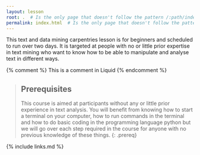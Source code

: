 ```yaml
---
layout: lesson
root: .  # Is the only page that doesn't follow the pattern /:path/index.html
permalink: index.html  # Is the only page that doesn't follow the pattern /:path/index.html
---
```

This text and data mining carpentries lesson is for beginners and scheduled to run over two days.  It is targeted at people with no or little prior expertise in text mining who want to know how to be able to manipulate and analyse text in different ways.

<!-- this is an html comment -->

{% comment %} This is a comment in Liquid {% endcomment %}

> ## Prerequisites
>
>This course is aimed at participants without any or little prior experience in text analysis.  You will benefit from knowing how to start a terminal on your computer, how to run commands in the terminal and how to do basic coding in the programming language python but we will go over each step required in the course for anyone with no previous knowledge of these things.
{: .prereq}

{% include links.md %}
